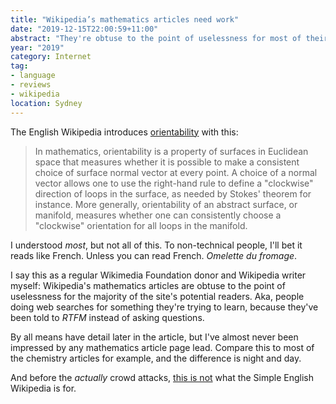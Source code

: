 ```yaml
---
title: "Wikipedia’s mathematics articles need work"
date: "2019-12-15T22:00:59+11:00"
abstract: "They're obtuse to the point of uselessness for most of their target audience."
year: "2019"
category: Internet
tag:
- language
- reviews
- wikipedia
location: Sydney
---
```

The English Wikipedia introduces [orientability](https://en.wikipedia.org/wiki/Orientability) with this:

> In mathematics, orientability is a property of surfaces in Euclidean space that measures whether it is possible to make a consistent choice of surface normal vector at every point. A choice of a normal vector allows one to use the right-hand rule to define a "clockwise" direction of loops in the surface, as needed by Stokes' theorem for instance. More generally, orientability of an abstract surface, or manifold, measures whether one can consistently choose a "clockwise" orientation for all loops in the manifold.

I understood *most*, but not all of this. To non-technical people, I'll bet it reads like French. Unless you can read French. *Omelette du fromage*.

I say this as a regular Wikimedia Foundation donor and Wikipedia writer myself: Wikipedia's mathematics articles are obtuse to the point of uselessness for the majority of the site's potential readers. Aka, people doing web searches for something they're trying to learn, because they've been told to *RTFM* instead of asking questions.

By all means have detail later in the article, but I've almost never been impressed by any mathematics article page lead. Compare this to most of the chemistry articles for example, and the difference is night and day.

And before the *actually* crowd attacks, [this is not](https://simple.wikipedia.org/wiki/Wikipedia:Simple_English_Wikipedia) what the Simple English Wikipedia is for.

